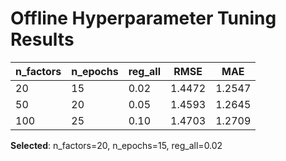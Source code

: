 # Offline Hyperparameter Tuning Results

| n_factors | n_epochs | reg_all | RMSE   | MAE    |
|-----------|----------|---------|--------|--------|
| 20        | 15       | 0.02    | 1.4472 | 1.2547 |
| 50        | 20       | 0.05    | 1.4593 | 1.2645 |
| 100       | 25       | 0.10    | 1.4703 | 1.2709 |

**Selected**: n_factors=20, n_epochs=15, reg_all=0.02

